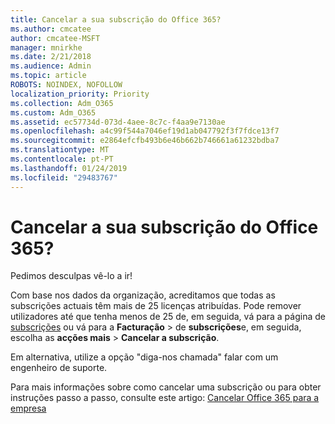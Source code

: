 ```yaml
---
title: Cancelar a sua subscrição do Office 365?
ms.author: cmcatee
author: cmcatee-MSFT
manager: mnirkhe
ms.date: 2/21/2018
ms.audience: Admin
ms.topic: article
ROBOTS: NOINDEX, NOFOLLOW
localization_priority: Priority
ms.collection: Adm_O365
ms.custom: Adm_O365
ms.assetid: ec57734d-073d-4aee-8c7c-f4aa9e7130ae
ms.openlocfilehash: a4c99f544a7046ef19d1ab047792f3f7fdce13f7
ms.sourcegitcommit: e2864efcfb493b6e46b662b746661a61232bdba7
ms.translationtype: MT
ms.contentlocale: pt-PT
ms.lasthandoff: 01/24/2019
ms.locfileid: "29483767"
---
```

# <a name="canceling-your-office-365-subscription"></a>Cancelar a sua subscrição do Office 365?

Pedimos desculpas vê-lo a ir!
  
Com base nos dados da organização, acreditamos que todas as subscrições actuais têm mais de 25 licenças atribuídas. Pode remover utilizadores até que tenha menos de 25 de, em seguida, vá para a página de [subscrições](https://go.microsoft.com/fwlink/p/?linkid=842054) ou vá para a **Facturação** \> de **subscrições**e, em seguida, escolha as **acções mais** \> **Cancelar a subscrição**.
  
Em alternativa, utilize a opção "diga-nos chamada" falar com um engenheiro de suporte.
  
Para mais informações sobre como cancelar uma subscrição ou para obter instruções passo a passo, consulte este artigo: [Cancelar Office 365 para a empresa](https://support.office.com/en-us/article/b1bc0bef-4608-4601-813a-cdd9f746709a)
  

